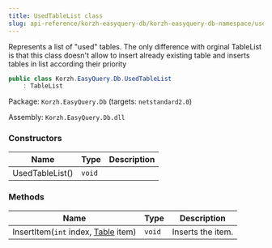 ```yaml
---
title: UsedTableList class
slug: api-reference/korzh-easyquery-db/korzh-easyquery-db-namespace/usedtablelist-class
---
```

Represents a list of "used" tables.  The only difference with orginal TableList is that this class doesn't allow to insert already existing table and inserts tables in list according their priority
```csharp
public class Korzh.EasyQuery.Db.UsedTableList
    : TableList

```
Package: `Korzh.EasyQuery.Db` (targets: `netstandard2.0`)

Assembly: `Korzh.EasyQuery.Db.dll`

### Constructors

| Name | Type | Description | 
| --- | --- | --- | 
| UsedTableList() | `void` |  | 


### Methods

| Name | Type | Description | 
| --- | --- | --- | 
| InsertItem(`int` index, [Table](api-reference/korzh-easyquery-db/korzh-easyquery-db-namespace/table-class) item) | `void` | Inserts the item. |